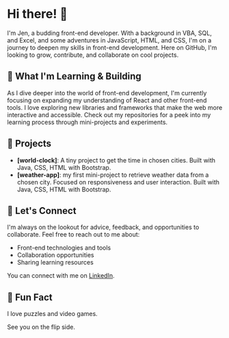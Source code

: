 # Hi there! 👋

I'm Jen, a budding front-end developer. With a background in VBA, SQL, and Excel, and some adventures in JavaScript, HTML, and CSS, I'm on a journey to deepen my skills in front-end development. 
Here on GitHub, I'm looking to grow, contribute, and collaborate on cool projects.

## 🌱 What I'm Learning & Building
As I dive deeper into the world of front-end development, I'm currently focusing on expanding my understanding of React and other front-end tools. I love exploring new libraries and frameworks that make the web more interactive and accessible. 
Check out my repositories for a peek into my learning process through mini-projects and experiments.

## 🔭 Projects
- **[world-clock]**: A tiny project to get the time in chosen cities. Built with Java, CSS, HTML with Bootstrap.
- **[weather-app]**: my first mini-project to retrieve weather data from a chosen city. Focused on responsiveness and user interaction. Built with Java, CSS, HTML with Bootstrap.

## 💬 Let's Connect
I'm always on the lookout for advice, feedback, and opportunities to collaborate. Feel free to reach out to me about:
- Front-end technologies and tools
- Collaboration opportunities
- Sharing learning resources

You can connect with me on [LinkedIn](https://www.linkedin.com/in/jenniferdaum/).

## 🌟 Fun Fact
I love puzzles and video games.

See you on the flip side.
